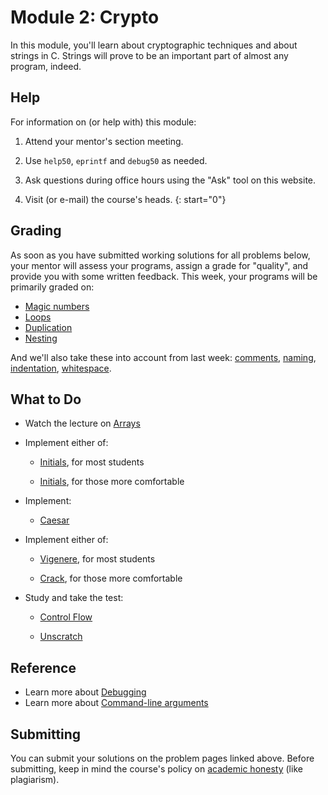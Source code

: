 # Module 2: Crypto

In this module, you'll learn about cryptographic techniques and about strings in C. Strings will prove to be an important part of almost any program, indeed.


## Help

For information on (or help with) this module:

1. Attend your mentor's section meeting.

1. Use `help50`, `eprintf` and `debug50` as needed.

1. Ask questions during office hours using the "Ask" tool on this website.

1. Visit (or e-mail) the course's heads.
{: start="0"}


## Grading

As soon as you have submitted working solutions for all problems below, your mentor will assess your programs, assign a grade for "quality", and provide you with some written feedback. This week, your programs will be primarily graded on:

- [Magic numbers](/quality/magic-numbers)
- [Loops](/quality/loops)
- [Duplication](/quality/duplication)
- [Nesting](/quality/nesting)

And we'll also take these into account from last week: [comments](/quality/comments), [naming](/quality/naming), [indentation](/quality/indentation), [whitespace](/quality/whitespace).


## What to Do

- Watch the lecture on [Arrays](/lectures/arrays)

- Implement either of:

    - [Initials](/problems/initials-less), for most students

    - [Initials](/problems/initials-more), for those more comfortable

- Implement:

    - [Caesar](/problems/caesar)

- Implement either of:

    - [Vigenere](/problems/vigenere), for most students

    - [Crack](/problems/crack), for those more comfortable

- Study and take the test:

	- [Control Flow](/exercises/control-flow)

	- [Unscratch](/exercises/unscratch)


## Reference

- Learn more about [Debugging](https://www.youtube.com/embed/w4TAY2HPLEg)
- Learn more about [Command-line arguments](https://www.youtube.com/embed/AI6Ccfno6Pk)

## Submitting

You can submit your solutions on the problem pages linked above. Before submitting, keep in mind the course's policy on [academic honesty](/syllabus#samenwerken-fraude-en-plagiaat) (like plagiarism).
